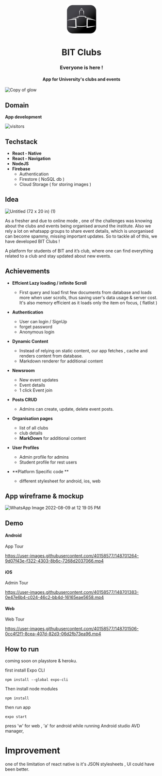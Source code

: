 
<div align="center">
  <a href="#">
    <img src="https://raw.githubusercontent.com/mayukhpankaj/BIT-Clubs/main/public/logo.png?raw=true" alt="BIT clubs" width="100" >
  </a>
  <h1 align="center">
    BIT Clubs
  </h1>
  <h3 align="center">
Everyone is here !   
  </h3>
<h4 align="center">
  App for University's clubs and events
</h4>
</div>


![Copy of glow](https://user-images.githubusercontent.com/40158577/150653620-6d077bab-df4f-42d0-902d-6603dbac7f7f.png)




## Domain
**App development**

 ![visitors](https://visitor-badge.glitch.me/badge?page_id=BIT-Clubs) 

## Techstack
- **React - Native**
- **React - Navigation**
-  **NodeJS**
-  **Firebase**
    *  Authentication
    * Firestore ( NoSQL db )
    * Cloud Storage ( for storing images )

## Idea 

![Untitled (72 x 20 in) (1)](https://user-images.githubusercontent.com/40158577/148661330-509cb506-2331-4e22-a70a-5eff3739101b.png)


As a fresher and due to online mode , one of the challenges  was knowing about the clubs and events being organised around the institute. Also we rely a lot on whatsapp groups to share event details, which is unorganised can become  spammy, missing important updates.
So to tackle all of this, we have developed BIT Clubs !
  

A platform for students of BIT and it’s club, where one can find everything related to a club and stay updated about new events. 

## Achievements 

- **Effcient Lazy loading / infinite Scroll**
    - First query and load first few documents from database and loads more when user scrolls, thus saving user's data usage & server cost. It's also memory efficient as it loads only the item on focus, ( flatlist )
- **Authentication**
    - User can login / SignUp 
    - forget password
    - Anonymous login
 
- **Dynamic Content**
    - Instead of relying on static content, our app fetches , cache and renders content from database.
    - Markdown renderer for additional content
- **Newsroom**
    - New event updates 
    - Event details
    - 1 click Event join

- **Posts CRUD**
    - Admins can create, update, delete event posts.

- **Organisation pages**
    - list of all clubs
    - club details 
    - **MarkDown** for  additional content 
- **User Profiles**
    - Admin profile for admins
    - Student profile for rest users    
- **Platform Specific code **
    - different stylesheet for android, ios, web

## App wireframe & mockup 

![WhatsApp Image 2022-08-09 at 12 19 05 PM](https://user-images.githubusercontent.com/40158577/183588672-107d31fd-1788-483c-87e2-f2478d096842.jpeg)



## Demo 

#### Android 

App Tour 

https://user-images.githubusercontent.com/40158577/148701264-9d07f43e-f322-4303-8b6c-7268d2037066.mp4

#### iOS 

Admin Tour 

https://user-images.githubusercontent.com/40158577/148701383-0e47e6b4-c024-46c2-bb4d-16165eae5658.mp4

#### Web 

Web Tour 



https://user-images.githubusercontent.com/40158577/148701506-0cc4f2f1-8cea-407d-82d3-06d2fb73ea96.mp4

## How to run

coming soon on playstore & heroku.

first install Expo CLI

```
npm install --global expo-cli
```
Then install node modules

```
npm install
```

then run app 

```
expo start 
```

press 'w' for web , 'a' for android while running Android studio AVD manager,

# Improvement 

one of the limitation of react native is it's JSON stylesheets , UI could have been better.







